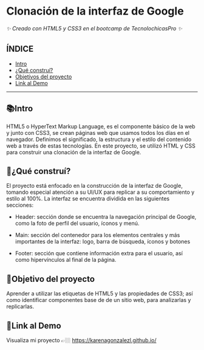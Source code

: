 # Clonación de la interfaz de Google
###### ✨ Creado con HTML5 y CSS3 en el bootcamp de TecnolochicasPro ✨

## ÍNDICE
* [Intro](https://github.com/KarenAGonzalezL/KarenAGonzalezL.github.io/blob/main/README.md#intro)
* [¿Qué construí?](https://github.com/KarenAGonzalezL/KarenAGonzalezL.github.io/blob/main/README.md#qu%C3%A9-constru%C3%AD)
* [Objetivos del proyecto](https://github.com/KarenAGonzalezL/KarenAGonzalezL.github.io/blob/main/README.md#objetivo-del-proyecto)
* [Link al Demo](https://github.com/KarenAGonzalezL/KarenAGonzalezL.github.io/blob/main/README.md#link-al-demo)

***
## 📚Intro
HTML5 o HyperText Markup Language, es el componente básico de la web y junto con CSS3, se crean páginas web que usamos todos los días en el navegador. Definimos el significado, la estructura y el estilo del contenido web a través de estas tecnologías. En este proyecto, se utilizó HTML y CSS para construir una clonación de la interfaz de Google.

## 🔨¿Qué construí?
El proyecto está enfocado en la construcción de la interfaz de Google, tomando especial atención a su UI/UX para replicar a su comportamiento y estilo al 100%. La interfaz se encuentra dividida en las siguientes secciones:

* Header: sección donde se encuentra la navegación principal de Google, como la foto de perfil del usuario, íconos y menú.

* Main: sección del contenedor para los elementos centrales y más importantes de la interfaz: logo, barra de búsqueda, íconos y botones

* Footer: sección que contiene información extra para el usuario, así como hipervínculos al final de la página.

## 🚀Objetivo del proyecto
Aprender a utilizar las etiquetas de HTML5 y las propiedades de CSS3; así como identificar componentes base de de un sitio web, para analizarlas y replicarlas.

## 🔗Link al Demo
Visualiza mi proyecto 👉🏼 https://karenagonzalezl.github.io/
